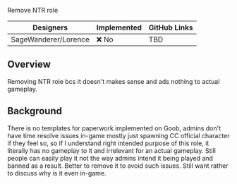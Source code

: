 Remove NTR role

| Designers | Implemented | GitHub Links |
|---|---|---|
| SageWanderer/Lorence | :x: No | TBD |

## Overview

Removing NTR role bcs it doesn't makes sense and ads nothing to actual gameplay.

## Background

There is no templates for paperwork implemented on Goob, admins don't have time resolve issues in-game mostly just spawning CC official character if they feel so, so if I understand right intended purpose of this role, it literally has no gameplay to it and irrelevant for an actual gameplay. Still people can easily play it not the way admins intend it being played and banned as a result. Better to remove it to avoid such issues.  Still want rather to discuss why is it even in-game.
